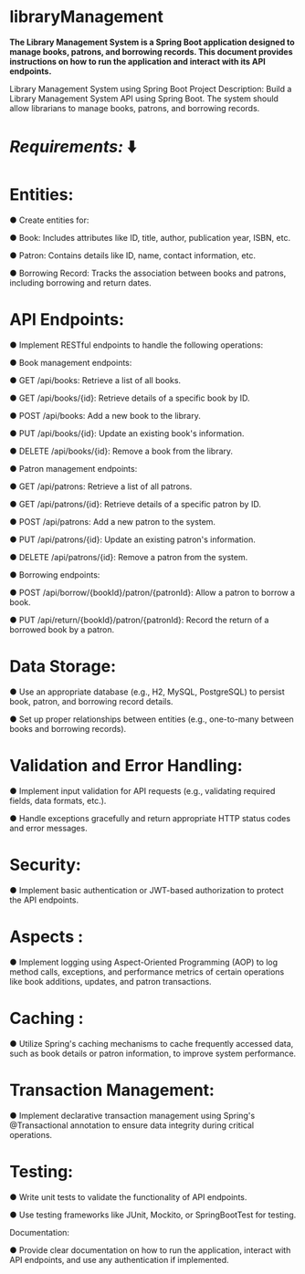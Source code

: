 # libraryManagement
**The Library Management System is a Spring Boot application designed to manage books, patrons, and borrowing records. This document provides instructions on how to run the application and interact with its API endpoints.**

Library Management System using 
Spring Boot 
Project Description: 
Build a Library Management System API using Spring Boot. The system should allow librarians 
to manage books, patrons, and borrowing records. 

# *Requirements:* ⬇️

# Entities: 

● Create entities for: 

● Book: Includes attributes like ID, title, author, publication year, ISBN, etc. 

● Patron: Contains details like ID, name, contact information, etc. 

● Borrowing Record: Tracks the association between books and patrons, including borrowing and return dates. 

# API Endpoints:

● Implement RESTful endpoints to handle the following operations: 

● Book management endpoints: 

● GET /api/books: Retrieve a list of all books. 

● GET /api/books/{id}: Retrieve details of a specific book by ID. 

● POST /api/books: Add a new book to the library. 

● PUT /api/books/{id}: Update an existing book's information. 

● DELETE /api/books/{id}: Remove a book from the library. 

● Patron management endpoints: 

● GET /api/patrons: Retrieve a list of all patrons. 

● GET /api/patrons/{id}: Retrieve details of a specific patron by ID. 

● POST /api/patrons: Add a new patron to the system. 



● PUT /api/patrons/{id}: Update an existing patron's information. 

● DELETE /api/patrons/{id}: Remove a patron from the system. 


● Borrowing endpoints: 

● POST /api/borrow/{bookId}/patron/{patronId}: Allow a patron to borrow a book. 

● PUT /api/return/{bookId}/patron/{patronId}: Record the return of a borrowed book by a patron. 

# Data Storage: 

● Use an appropriate database (e.g., H2, MySQL, PostgreSQL) to persist book, patron, and borrowing record 
details. 

● Set up proper relationships between entities (e.g., one-to-many between books and borrowing records). 

# Validation and Error Handling: 

● Implement input validation for API requests (e.g., validating required fields, data formats, etc.). 

● Handle exceptions gracefully and return appropriate HTTP status codes and error messages. 

# Security: 
● Implement basic authentication or JWT-based authorization to protect the API endpoints. 

# Aspects : 
● Implement logging using Aspect-Oriented Programming (AOP) to log method calls, exceptions, and 
performance metrics of certain operations like book additions, updates, and patron transactions. 

# Caching : 
● Utilize Spring's caching mechanisms to cache frequently accessed data, such as book details or patron 
information, to improve system performance. 


# Transaction Management: 
● Implement declarative transaction management using Spring's @Transactional annotation to ensure data 
integrity during critical operations. 


# Testing: 
● Write unit tests to validate the functionality of API endpoints. 

● Use testing frameworks like JUnit, Mockito, or SpringBootTest for testing. 


Documentation: 

● Provide clear documentation on how to run the application, interact with API endpoints, and use any 
authentication if implemented.
